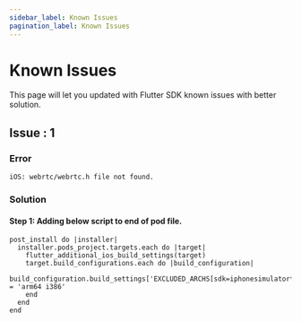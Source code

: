 ```yaml
---
sidebar_label: Known Issues
pagination_label: Known Issues
---
```


# Known Issues

This page will let you updated with Flutter SDK known issues with better solution.

## Issue : 1

### Error

`iOS: webrtc/webrtc.h file not found.`

### Solution

#### Step 1: Adding below script to end of pod file.

```
post_install do |installer|
  installer.pods_project.targets.each do |target|
    flutter_additional_ios_build_settings(target)
    target.build_configurations.each do |build_configuration|
      build_configuration.build_settings['EXCLUDED_ARCHS[sdk=iphonesimulator*]'] = 'arm64 i386'
    end
  end
end
```
